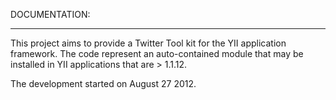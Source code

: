 DOCUMENTATION:
_____________

This project aims to provide a Twitter Tool kit for the YII application framework. The code represent an auto-contained module that may be installed in YII applications that are > 1.1.12. 

The development started on August 27 2012. 